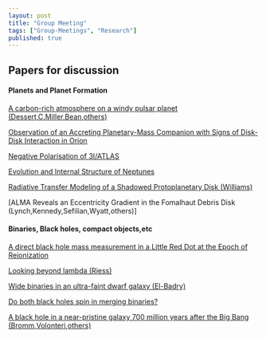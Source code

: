 ```yaml
---
layout: post
title: "Group Meeting"
tags: ["Group-Meetings", "Research"]
published: true
---
```


Papers for discussion
---------------------

#### Planets and Planet Formation

[A carbon-rich atmosphere on a windy pulsar planet (Dessert,C.Miller,Bean,others)](https://arxiv.org/abs/2509.04558)

[Observation of an Accreting Planetary-Mass Companion with Signs of Disk-Disk Interaction in Orion](https://arxiv.org/abs/2509.04944)

[Negative Polarisation of 3I/ATLAS](https://arxiv.org/abs/2509.05181)

[Evolution and Internal Structure of Neptunes](https://arxiv.org/abs/2509.04564)

[Radiative Transfer Modeling of a Shadowed Protoplanetary Disk (Williams)](https://arxiv.org/abs/2509.01937)

[ALMA Reveals an Eccentricity Gradient in the Fomalhaut Debris Disk (Lynch,Kennedy,Sefilian,Wyatt,others)]

#### Binaries, Black holes, compact objects,etc


[A direct black hole mass measurement in a Little Red Dot at the Epoch of Reionization](https://arxiv.org/abs/2508.21748)

[Looking beyond lambda (Riess)](https://arxiv.org/abs/2509.00359) 

[Wide binaries in an ultra-faint dwarf galaxy (El-Badry)](https://arxiv.org/abs/2509.04555)

[Do both black holes spin in merging binaries?](https://arxiv.org/abs/2509.04706)

[A black hole in a near-pristine galaxy 700 million years after the Big Bang (Bromm,Volonteri,others)](https://arxiv.org/abs/2505.22567)
